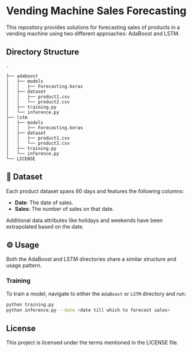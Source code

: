 # Vending Machine Sales Forecasting

This repository provides solutions for forecasting sales of products in a vending machine using two different approaches: AdaBoost and LSTM.

## Directory Structure

    .
    
    ├── adaboost
    |   ├── models
    │   │   ├── Forecasting.keras
    │   ├── dataset
    │   │   ├── product1.csv
    │   │   └── product2.csv
    │   ├── training.py
    │   └── inference.py
    ├── lstm
    |   ├── models
    │   │   ├── Forecasting.keras
    │   ├── dataset
    │   │   ├── product1.csv
    │   │   └── product2.csv
    │   ├── training.py
    │   └── inference.py
    └── LICENSE


## 📄 Dataset

Each product dataset spans 60 days and features the following columns:
- **Date**: The date of sales.
- **Sales**: The number of sales on that date.

Additional data attributes like holidays and weekends have been extrapolated based on the date.

## ⚙️ Usage

Both the AdaBoost and LSTM directories share a similar structure and usage pattern.

### Training

To train a model, navigate to either the `AdaBoost` or `LSTM` directory and run:

```bash
python training.py 
python inference.py --date <date till which to forecast sales>
```
## License
This project is licensed under the terms mentioned in the LICENSE file.
